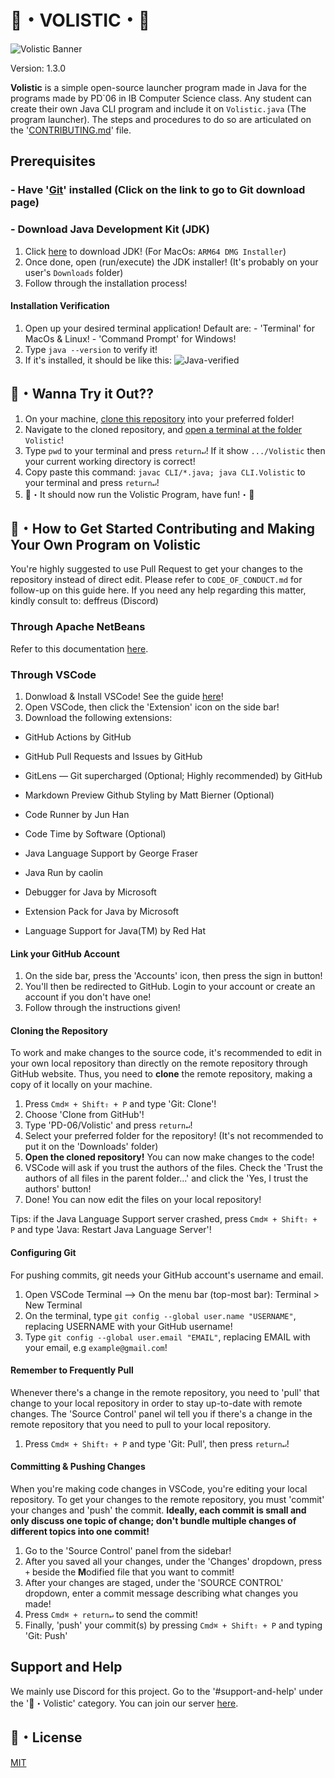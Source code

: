 # 🎉・VOLISTIC・🎊

![Volistic Banner](https://github.com/PD-06/Volgion/assets/147963726/2f5450eb-fa90-4a58-9f76-e2911f7f7ce9)

Version: 1.3.0

**Volistic** is a simple open-source launcher program made in Java for the programs made by PD\`06 in IB Computer Science class. 
Any student can create their own Java CLI program and include it on `Volistic.java` (The program launcher). 
The steps and procedures to do so are articulated on the '[CONTRIBUTING.md](https://github.com/PD-06/Volistic/blob/main/CONTRIBUTING.md)' file.

## Prerequisites

### - Have '[Git](https://git-scm.com/downloads)' installed (Click on the link to go to Git download page)

### - Download Java Development Kit (JDK)

1. Click [here](https://www.oracle.com/java/technologies/downloads/) to download JDK! (For MacOs: `ARM64 DMG Installer`)
2. Once done, open (run/execute) the JDK installer! (It's probably on your user's `Downloads` folder)
3. Follow through the installation process!

#### Installation Verification

1. Open up your desired terminal application! Default are:
       - 'Terminal' for MacOs & Linux!
       - 'Command Prompt' for Windows!
2. Type `java --version` to verify it!
3. If it's installed, it should be like this:
![Java-verified](https://github.com/DeffreusTheda/ComSci/assets/147963726/752f5d49-01cf-4f87-be2a-33838d471b06)

## 🍎・Wanna Try it Out??

1. On your machine, [clone this repository](https://docs.github.com/en/repositories/creating-and-managing-repositories/cloning-a-repository) into your preferred folder!
2. Navigate to the cloned repository, and [open a terminal at the folder](https://www.google.com/search?client=opera-gx&q=opening+a+terminal+at+a+folder&sourceid=opera&ie=UTF-8&oe=UTF-8) `Volistic`!
3. Type `pwd` to your terminal and press `return↵`! If it show `.../Volistic` then your current working directory is correct!
4. Copy paste this command: `javac CLI/*.java; java CLI.Volistic` to your terminal and press `return↵`!
5. 🎉・It should now run the Volistic Program, have fun!・🎊

## 🎁・How to Get Started Contributing and Making Your Own Program on Volistic

You're highly suggested to use Pull Request to get your changes to the repository instead of direct edit. Please refer to `CODE_OF_CONDUCT.md` for follow-up on this guide here. If you need any help regarding this matter, kindly consult to: deffreus (Discord)

### Through Apache NetBeans

Refer to this documentation [here](https://netbeans.apache.org/tutorial/main/kb/docs/ide/git/).

### Through VSCode

1. Donwload & Install VSCode! See the guide [here](https://www.youtube.com/watch?v=U5swA1GRJ18)!
2. Open VSCode, then click the 'Extension' icon on the side bar!
3. Download the following extensions:

- GitHub Actions by GitHub
- GitHub Pull Requests and Issues by GitHub
- GitLens — Git supercharged (Optional; Highly recommended) by GitHub
- Markdown Preview Github Styling by Matt Bierner (Optional)
- Code Runner by Jun Han
- Code Time by Software (Optional)

- Java Language Support by George Fraser
- Java Run by caolin
- Debugger for Java by Microsoft
- Extension Pack for Java by Microsoft
- Language Support for Java(TM) by Red Hat

#### Link your GitHub Account

1. On the side bar, press the 'Accounts' icon, then press the sign in button!
2. You'll then be redirected to GitHub. Login to your account or create an account if you don't have one!
3. Follow through the instructions given!

#### Cloning the Repository

To work and make changes to the source code, it's recommended to edit in your own local repository than directly on the remote repository through GitHub website. Thus, you need to **clone** the remote repository, making a copy of it locally on your machine.

1. Press `Cmd⌘ + Shift⇧ + P` and type 'Git: Clone'!
2. Choose 'Clone from GitHub'!
3. Type 'PD-06/Volistic' and press `return↵`!
4. Select your preferred folder for the repository! (It's not recommended to put it on the 'Downloads' folder)
5. **Open the cloned repository!** You can now make changes to the code!
6. VSCode will ask if you trust the authors of the files. Check the 'Trust the authors of all files in the parent folder...' and click the 'Yes, I trust the authors' button!
7. Done! You can now edit the files on your local repository!

Tips: if the Java Language Support server crashed, press `Cmd⌘ + Shift⇧ + P` and type 'Java: Restart Java Language Server'!

#### Configuring Git

For pushing commits, git needs your GitHub account's username and email.

1. Open VSCode Terminal --> On the menu bar (top-most bar): Terminal > New Terminal
2. On the terminal, type `git config --global user.name "USERNAME"`, replacing USERNAME with your GitHub username!
3. Type `git config --global user.email "EMAIL"`, replacing EMAIL with your email, e.g `example@gmail.com`!

#### Remember to Frequently Pull

Whenever there's a change in the remote repository, you need to 'pull' that change to your local repository in order to stay up-to-date with remote changes. The 'Source Control' panel wil tell you if there's a change in the remote repository that you need to pull to your local repository.

1. Press `Cmd⌘ + Shift⇧ + P` and type 'Git: Pull', then press `return↵`!

#### Committing & Pushing Changes

When you're making code changes in VSCode, you're editing your local repository. To get your changes to the remote repository, you must 'commit' your changes and 'push' the commit. **Ideally, each commit is small and only discuss one topic of change; don't bundle multiple changes of different topics into one commit!**

1. Go to the 'Source Control' panel from the sidebar!
2. After you saved all your changes, under the 'Changes' dropdown, press `+` beside the **M**odified file that you want to commit!
3. After your changes are staged, under the 'SOURCE CONTROL' dropdown, enter a commit message describing what changes you made!
4. Press `Cmd⌘ + return↵` to send the commit!
5. Finally, 'push' your commit(s) by pressing `Cmd⌘ + Shift⇧ + P` and typing 'Git: Push'

## Support and Help

We mainly use Discord for this project. Go to the '#support-and-help' under the '🎁・Volistic' category. You can join our server [here](https://discord.gg/SwycRcrXwC).

## 🪪・License

[MIT](https://choosealicense.com/licenses/mit/)
